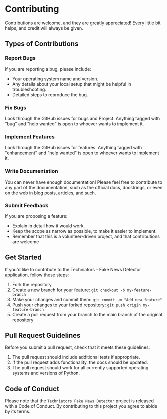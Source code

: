 # Contributing

Contributions are welcome, and they are greatly appreciated! Every little bit
helps, and credit will always be given.

## Types of Contributions

### Report Bugs

If you are reporting a bug, please include:

* Your operating system name and version.
* Any details about your local setup that might be helpful in troubleshooting.
* Detailed steps to reproduce the bug.

### Fix Bugs

Look through the GitHub issues for bugs and Project. Anything tagged with "bug" and "help
wanted" is open to whoever wants to implement it.

### Implement Features

Look through the GitHub issues for features. Anything tagged with "enhancement"
and "help wanted" is open to whoever wants to implement it.

### Write Documentation

You can never have enough documentation! Please feel free to contribute to any
part of the documentation, such as the official docs, docstrings, or even
on the web in blog posts, articles, and such.

### Submit Feedback

If you are proposing a feature:

* Explain in detail how it would work.
* Keep the scope as narrow as possible, to make it easier to implement.
* Remember that this is a volunteer-driven project, and that contributions
  are welcome

## Get Started

If you'd like to contribute to the Techniators - Fake News Detector application, follow these steps:

1. Fork the repository
2. Create a new branch for your feature: ```git checkout -b my-feature-branch```
3. Make your changes and commit them: ```git commit -m "Add new feature"```
4. Push your changes to your forked repository: ```git push origin my-feature-branch```
5. Create a pull request from your branch to the main branch of the original repository

## Pull Request Guidelines

Before you submit a pull request, check that it meets these guidelines:

1. The pull request should include additional tests if appropriate.
2. If the pull request adds functionality, the docs should be updated.
3. The pull request should work for all currently supported operating systems and versions of Python.

## Code of Conduct

Please note that the `Techniators Fake News Detector` project is released with a
Code of Conduct. By contributing to this project you agree to abide by its terms.
